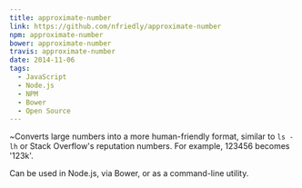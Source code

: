 ```yaml
---
title: approximate-number
link: https://github.com/nfriedly/approximate-number
npm: approximate-number
bower: approximate-number
travis: approximate-number
date: 2014-11-06
tags:
  - JavaScript
  - Node.js
  - NPM
  - Bower
  - Open Source
---
```


<i class="pull-right icon-4x">~</i>Converts large numbers into a more human-friendly format, similar to `ls -lh` or Stack Overflow's reputation numbers. For example, 123456 becomes '123k'. 

Can be used in Node.js, via Bower, or as a command-line utility.

